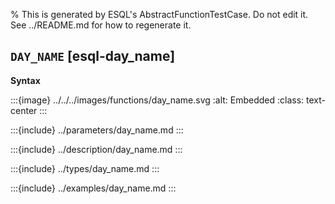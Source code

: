 % This is generated by ESQL's AbstractFunctionTestCase. Do not edit it. See ../README.md for how to regenerate it.

## `DAY_NAME` [esql-day_name]

**Syntax**

:::{image} ../../../images/functions/day_name.svg
:alt: Embedded
:class: text-center
:::


:::{include} ../parameters/day_name.md
:::

:::{include} ../description/day_name.md
:::

:::{include} ../types/day_name.md
:::

:::{include} ../examples/day_name.md
:::
